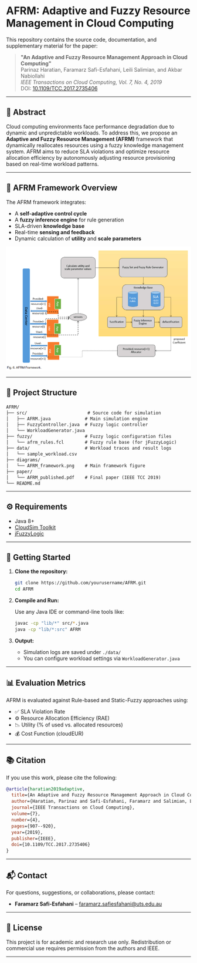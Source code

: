 
# AFRM: Adaptive and Fuzzy Resource Management in Cloud Computing

This repository contains the source code, documentation, and supplementary material for the paper:

> **"An Adaptive and Fuzzy Resource Management Approach in Cloud Computing"**  
> Parinaz Haratian, Faramarz Safi-Esfahani, Leili Salimian, and Akbar Nabiollahi  
> _IEEE Transactions on Cloud Computing, Vol. 7, No. 4, 2019_  
> DOI: [10.1109/TCC.2017.2735406](https://doi.org/10.1109/TCC.2017.2735406)

---

## 📜 Abstract

Cloud computing environments face performance degradation due to dynamic and unpredictable workloads. To address this, we propose an **Adaptive and Fuzzy Resource Management (AFRM)** framework that dynamically reallocates resources using a fuzzy knowledge management system. AFRM aims to reduce SLA violations and optimize resource allocation efficiency by autonomously adjusting resource provisioning based on real-time workload patterns.

---

## 🧠 AFRM Framework Overview

The AFRM framework integrates:

- A **self-adaptive control cycle**
- A **fuzzy inference engine** for rule generation
- SLA-driven **knowledge base**
- Real-time **sensing and feedback**
- Dynamic calculation of **utility** and **scale parameters**

![](./AFRM_framework.png)

---

## 📁 Project Structure

```
AFRM/
├── src/                       # Source code for simulation
│   ├── AFRM.java             # Main simulation engine
│   ├── FuzzyController.java  # Fuzzy logic controller
│   └── WorkloadGenerator.java
├── fuzzy/                    # Fuzzy logic configuration files
│   └── afrm_rules.fcl        # Fuzzy rule base (for jFuzzyLogic)
├── data/                     # Workload traces and result logs
│   └── sample_workload.csv
├── diagrams/
│   └── AFRM_framework.png    # Main framework figure
├── paper/
│   └── AFRM_published.pdf    # Final paper (IEEE TCC 2019)
└── README.md
```

---

## ⚙️ Requirements

- Java 8+
- [CloudSim Toolkit](https://www.cloudbus.org/cloudsim/)
- [jFuzzyLogic](http://jfuzzylogic.sourceforge.net/html/index.html)

---

## 🚀 Getting Started

1. **Clone the repository:**

   ```bash
   git clone https://github.com/yourusername/AFRM.git
   cd AFRM
   ```

2. **Compile and Run:**

   Use any Java IDE or command-line tools like:

   ```bash
   javac -cp "lib/*" src/*.java
   java -cp "lib/*:src" AFRM
   ```

3. **Output:**

   - Simulation logs are saved under `./data/`
   - You can configure workload settings via `WorkloadGenerator.java`

---

## 📊 Evaluation Metrics

AFRM is evaluated against Rule-based and Static-Fuzzy approaches using:

- ✅ SLA Violation Rate  
- ⚙️ Resource Allocation Efficiency (RAE)  
- 📉 Utility (% of used vs. allocated resources)  
- 💰 Cost Function (cloudEUR)

---

## 📚 Citation

If you use this work, please cite the following:

```bibtex
@article{haratian2019adaptive,
  title={An Adaptive and Fuzzy Resource Management Approach in Cloud Computing},
  author={Haratian, Parinaz and Safi-Esfahani, Faramarz and Salimian, Leili and Nabiollahi, Akbar},
  journal={IEEE Transactions on Cloud Computing},
  volume={7},
  number={4},
  pages={907--920},
  year={2019},
  publisher={IEEE},
  doi={10.1109/TCC.2017.2735406}
}
```

---

## 📬 Contact

For questions, suggestions, or collaborations, please contact:

- **Faramarz Safi-Esfahani** – [faramarz.safiesfahani@uts.edu.au](mailto:faramarz.safiesfahani@uts.edu.au)

---

## 📄 License

This project is for academic and research use only. Redistribution or commercial use requires permission from the authors and IEEE.

---
